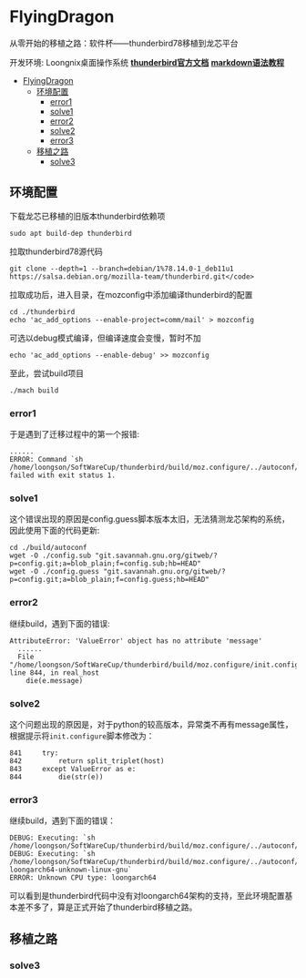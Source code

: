 # FlyingDragon
从零开始的移植之路：软件杯——thunderbird78移植到龙芯平台

开发环境:
Loongnix桌面操作系统
**[thunderbird官方文档](https://developer.thunderbird.net/thunderbird-development/getting-started)**
**[markdown语法教程](https://markdown.com.cn/basic-syntax/headings.html)**
- [FlyingDragon](#flyingdragon)
  - [环境配置](#环境配置)
    - [error1](#error1)
    - [solve1](#solve1)
    - [error2](#error2)
    - [solve2](#solve2)
    - [error3](#error3)
  - [移植之路](#移植之路)
    - [solve3](#solve3)
## 环境配置
下载龙芯已移植的旧版本thunderbird依赖项
```
sudo apt build-dep thunderbird
```
拉取thunderbird78源代码
```
git clone --depth=1 --branch=debian/1%78.14.0-1_deb11u1 https://salsa.debian.org/mozilla-team/thunderbird.git</code>
```
拉取成功后，进入目录，在mozconfig中添加编译thunderbird的配置
```
cd ./thunderbird
echo 'ac_add_options --enable-project=comm/mail' > mozconfig
```
可选以debug模式编译，但编译速度会变慢，暂时不加
```
echo 'ac_add_options --enable-debug' >> mozconfig
```
至此，尝试build项目
```
./mach build
```

### error1
于是遇到了迁移过程中的第一个报错:
```
......
ERROR: Command `sh /home/loongson/SoftWareCup/thunderbird/build/moz.configure/../autoconf/config.guess` failed with exit status 1.
```
### solve1
这个错误出现的原因是config.guess脚本版本太旧，无法猜测龙芯架构的系统，因此使用下面的代码更新:
```
cd ./build/autoconf
wget -O ./config.sub "git.savannah.gnu.org/gitweb/?p=config.git;a=blob_plain;f=config.sub;hb=HEAD"
wget -O ./config.guess "git.savannah.gnu.org/gitweb/?p=config.git;a=blob_plain;f=config.guess;hb=HEAD"
```

### error2
继续build，遇到下面的错误:
```
AttributeError: 'ValueError' object has no attribute 'message'
  ......
  File "/home/loongson/SoftWareCup/thunderbird/build/moz.configure/init.configure", line 844, in real_host
    die(e.message)
```
### solve2
这个问题出现的原因是，对于python的较高版本，异常类不再有message属性，根据提示将`init.configure`脚本修改为：
```
841     try:
842         return split_triplet(host)
843     except ValueError as e:
844         die(str(e))
```

### error3
继续build，遇到下面的错误：
```
DEBUG: Executing: `sh /home/loongson/SoftWareCup/thunderbird/build/moz.configure/../autoconf/config.guess`
DEBUG: Executing: `sh /home/loongson/SoftWareCup/thunderbird/build/moz.configure/../autoconf/config.sub loongarch64-unknown-linux-gnu`
ERROR: Unknown CPU type: loongarch64
```
可以看到是thunderbird代码中没有对loongarch64架构的支持，至此环境配置基本差不多了，算是正式开始了thunderbird移植之路。


## 移植之路
### solve3
